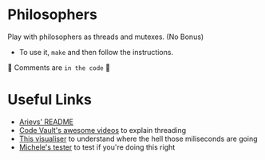 # Philosophers

Play with philosophers as threads and mutexes. (No Bonus)  

* To use it, `make` and then follow the instructions.

🦕 Comments are `in the code` 🦕

# Useful Links

* [Arievs' README](https://github.com/arieivs/42/tree/master/3_philosophers#readme) 
* [Code Vault's awesome videos](https://www.youtube.com/watch?v=d9s_d28yJq0&list=PLfqABt5AS4FmuQf70psXrsMLEDQXNkLq2) to explain threading 
* [This visualiser](https://nafuka11.github.io/philosophers-visualizer/) to understand where the hell those miliseconds are going 
* [Michele's tester](https://github.com/mikysett/philosophers_tester) to test if you're doing this right